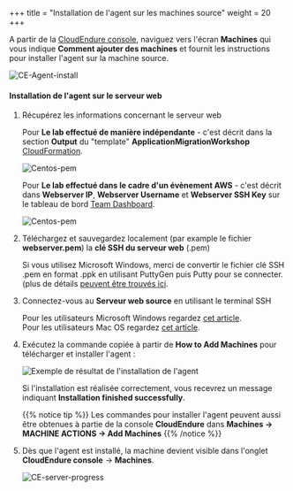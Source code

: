 +++
title = "Installation de l'agent sur les machines source"
weight = 20
+++


A partir de la <a href="https://console.cloudendure.com" target="_blank" rel="noopener noreferrer">CloudEndure console</a>, naviguez vers l'écran **Machines** qui vous indique **Comment ajouter des machines** et fournit les instructions pour installer l'agent sur la machine source.

![CE-Agent-install](/ce/CE-Agent-install.png)


#### Installation de l'agent sur le serveur web

1. Récupérez les informations concernant le serveur web

    Pour **Le lab effectué de manière indépendante** - c'est décrit dans la section **Output** du "template" **ApplicationMigrationWorkshop** <a href="https://us-west-2.console.aws.amazon.com/cloudformation/home?region=us-west-2#/" target="_blank" rel="noopener noreferrer">CloudFormation</a>.

    ![Centos-pem](/ce/webserver-self-paced-info.png)    

    Pour **Le lab effectué dans le cadre d'un évènement AWS** - c'est décrit dans **Webserver IP**, **Webserver Username** et **Webserver SSH Key** sur le tableau de bord <a href="https://dashboard.eventengine.run/dashboard" target="_blank" rel="noopener noreferrer">Team Dashboard</a>.

    ![Centos-pem](/ce/Centos-pem.png)

1. Téléchargez et sauvegardez localement (par example le fichier **webserver.pem**) la **clé SSH du serveur web** (.pem) 

    Si vous utilisez Microsoft Windows, merci de convertir le fichier clé SSH .pem en format .ppk en utilisant PuttyGen puis Putty pour se connecter. (plus de détails <a href="https://docs.aws.amazon.com/AWSEC2/latest/UserGuide/putty.html" target="_blank" rel="noopener noreferrer">peuvent être trouvés ici</a>.  

2. Connectez-vous au **Serveur web source** en utilisant le terminal SSH

    Pour les utilisateurs Microsoft Windows regardez <a href="https://docs.aws.amazon.com/AWSEC2/latest/UserGuide/putty.html" target="_blank" rel="noopener noreferrer">cet article</a>.  
    Pour les utilisateurs Mac OS regardez <a href="https://docs.aws.amazon.com/quickstarts/latest/vmlaunch/step-2-connect-to-instance.html#sshclient" target="_blank" rel="noopener noreferrer">cet article</a>.

3. Exécutez la commande copiée à partir de **How to Add Machines** pour télécharger et installer l'agent :

    ![Exemple de résultat de l'installation de l'agent](/ce/CE-Agent-install-detailed.png)

    Si l'installation est réalisée correctement, vous recevrez un message indiquant **Installation finished successfully**.
    
    {{% notice tip %}}
Les commandes pour installer l'agent peuvent aussi être obtenues à partie de la console **CloudEndure** dans **Machines -> MACHINE ACTIONS -> Add Machines**
{{% /notice %}}

5. Dès que l'agent est installé, la machine devient visible dans l'onglet **CloudEndure console** -> **Machines**.

    ![CE-server-progress](/ce/CE-server-progress.png)

